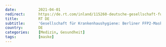 ```yaml
---
date:          2021-04-01
redirect:      https://de.rt.com/inland/115260-deutsche-gesellschaft-fur-krankenhaushygiene-ffp2-maskenpflicht-gefaehrdet-mehr-als-dass-sie-nuetzt/
title:         RT DE
subtitle:      'Gesellschaft für Krankenhaushygiene: Berliner FFP2-Maskenpflicht gefährdet die Bevölkerung'
country:       DE
categories:    [Medizin, Gesundheit]
tags:          [maske]
---
```

